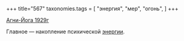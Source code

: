 +++
title="567"
taxonomies.tags = [
 "энергия",
 "мер",
 "огонь",
]
+++

[Агни-Йога 1929г](/agni/1929)

Главное — накопление психической [энергии](/tags/энергия).